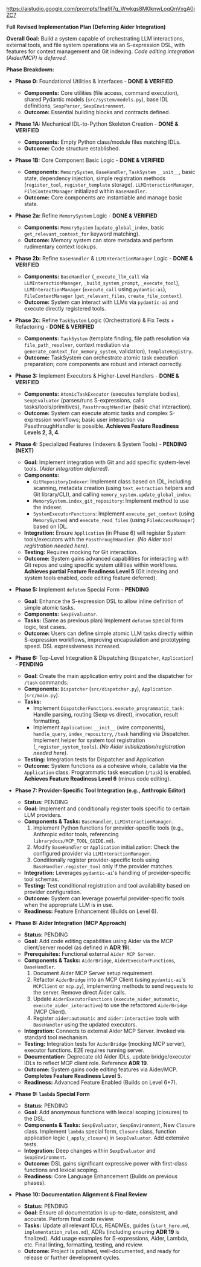 https://aistudio.google.com/prompts/1na9I7g_Wwkgs8M0knwLoqQnVxgA0jZC7 

**Full Revised Implementation Plan (Deferring Aider Integration)**

**Overall Goal:** Build a system capable of orchestrating LLM interactions, external tools, and file system operations via an S-expression DSL, with features for context management and Git indexing. *Code editing integration (Aider/MCP) is deferred.*

**Phase Breakdown:**

*   **Phase 0:** Foundational Utilities & Interfaces - **DONE & VERIFIED**
    *   **Components:** Core utilities (file access, command execution), shared Pydantic models (`src/system/models.py`), base IDL definitions, `SexpParser`, `SexpEnvironment`.
    *   **Outcome:** Essential building blocks and contracts defined.

*   **Phase 1A:** Mechanical IDL-to-Python Skeleton Creation - **DONE & VERIFIED**
    *   **Components:** Empty Python class/module files matching IDLs.
    *   **Outcome:** Code structure established.

*   **Phase 1B:** Core Component Basic Logic - **DONE & VERIFIED**
    *   **Components:** `MemorySystem`, `BaseHandler`, `TaskSystem` `__init__`, basic state, dependency injection, simple registration methods (`register_tool`, `register_template` storage). `LLMInteractionManager`, `FileContextManager` initialized within `BaseHandler`.
    *   **Outcome:** Core components are instantiable and manage basic state.

*   **Phase 2a:** Refine `MemorySystem` Logic - **DONE & VERIFIED**
    *   **Components:** `MemorySystem` (`update_global_index`, basic `get_relevant_context_for` keyword matching).
    *   **Outcome:** Memory system can store metadata and perform rudimentary context lookups.

*   **Phase 2b:** Refine `BaseHandler` & `LLMInteractionManager` Logic - **DONE & VERIFIED**
    *   **Components:** `BaseHandler` (`_execute_llm_call` via `LLMInteractionManager`, `_build_system_prompt`, `_execute_tool`), `LLMInteractionManager` (`execute_call` using `pydantic-ai`), `FileContextManager` (`get_relevant_files`, `create_file_context`).
    *   **Outcome:** System can interact with LLMs via `pydantic-ai` and execute directly registered tools.

*   **Phase 2c:** Refine `TaskSystem` Logic (Orchestration) & Fix Tests + Refactoring - **DONE & VERIFIED**
    *   **Components:** `TaskSystem` (template finding, file path resolution via `file_path_resolver`, context mediation via `generate_context_for_memory_system`, validation), `TemplateRegistry`.
    *   **Outcome:** TaskSystem can orchestrate atomic task execution preparation; core components are robust and interact correctly.

*   **Phase 3:** Implement Executors & Higher-Level Handlers - **DONE & VERIFIED**
    *   **Components:** `AtomicTaskExecutor` (executes template bodies), `SexpEvaluator` (parses/runs S-expressions, calls tasks/tools/primitives), `PassthroughHandler` (basic chat interaction).
    *   **Outcome:** System can execute atomic tasks and complex S-expression workflows; basic user interaction via PassthroughHandler is possible. **Achieves Feature Readiness Levels 2, 3, 4.**

*   **Phase 4:** Specialized Features (Indexers & System Tools) - **PENDING (NEXT)**
    *   **Goal:** Implement integration with Git and add specific system-level tools. *(Aider integration deferred)*.
    *   **Components:**
        *   `GitRepositoryIndexer`: Implement class based on IDL, including scanning, metadata creation (using `text_extraction` helpers and Git library/CLI), and calling `memory_system.update_global_index`.
        *   `MemorySystem.index_git_repository`: Implement method to use the indexer.
        *   `SystemExecutorFunctions`: Implement `execute_get_context` (using `MemorySystem`) and `execute_read_files` (using `FileAccessManager`) based on IDL.
    *   **Integration:** Ensure `Application` (in Phase 6) will register System tools/executors with the `PassthroughHandler`. *(No Aider tool registration needed here)*.
    *   **Testing:** Requires mocking for Git interaction.
    *   **Outcome:** System gains advanced capabilities for interacting with Git repos and using specific system utilities within workflows. **Achieves partial Feature Readiness Level 5** (Git indexing and system tools enabled, code editing feature deferred).

*   **Phase 5:** Implement `defatom` Special Form - **PENDING**
    *   **Goal:** Enhance the S-expression DSL to allow inline definition of simple atomic tasks.
    *   **Components:** `SexpEvaluator`.
    *   **Tasks:** (Same as previous plan) Implement `defatom` special form logic, test cases.
    *   **Outcome:** Users can define simple atomic LLM tasks directly within S-expression workflows, improving encapsulation and prototyping speed. DSL expressiveness increased.

*   **Phase 6:** Top-Level Integration & Dispatching (`Dispatcher`, `Application`) - **PENDING**
    *   **Goal:** Create the main application entry point and the dispatcher for `/task` commands.
    *   **Components:** `Dispatcher` (`src/dispatcher.py`), `Application` (`src/main.py`).
    *   **Tasks:**
        *   Implement `DispatcherFunctions.execute_programmatic_task`: Handle parsing, routing (Sexp vs direct), invocation, result formatting.
        *   Implement `Application`: `__init__` (wire components), `handle_query`, `index_repository`, `/task` handling via Dispatcher. Implement helper for system tool registration (`_register_system_tools`). *(No Aider initialization/registration needed here)*.
    *   **Testing:** Integration tests for Dispatcher and Application.
    *   **Outcome:** System functions as a cohesive whole, callable via the `Application` class. Programmatic task execution (`/task`) is enabled. **Achieves Feature Readiness Level 6** (minus code editing).

*   **Phase 7: Provider-Specific Tool Integration (e.g., Anthropic Editor)**
    *   **Status:** PENDING
    *   **Goal:** Implement and conditionally register tools specific to certain LLM providers.
    *   **Components & Tasks:** `BaseHandler`, `LLMInteractionManager`.
        1.  Implement Python functions for provider-specific tools (e.g., Anthropic editor tools, referencing `librarydocs/MCP_TOOL_GUIDE.md`).
        2.  Modify `BaseHandler` or `Application` initialization: Check the configured provider via `LLMInteractionManager`.
        3.  Conditionally register provider-specific tools using `BaseHandler.register_tool` only if the provider matches.
    *   **Integration:** Leverages `pydantic-ai`'s handling of provider-specific tool schemas.
    *   **Testing:** Test conditional registration and tool availability based on provider configuration.
    *   **Outcome:** System can leverage powerful provider-specific tools when the appropriate LLM is in use.
    *   **Readiness:** Feature Enhancement (Builds on Level 6).

*   **Phase 8: Aider Integration (MCP Approach)**
    *   **Status:** PENDING
    *   **Goal:** Add code editing capabilities using Aider via the MCP client/server model (as defined in **ADR 19**).
    *   **Prerequisites:** Functional external `Aider MCP Server`.
    *   **Components & Tasks:** `AiderBridge`, `AiderExecutorFunctions`, `BaseHandler`.
        1.  Document Aider MCP Server setup requirement.
        2.  Refactor `AiderBridge` into an MCP Client (using `pydantic-ai`'s `MCPClient` or `mcp.py`), implementing methods to send requests to the server. Remove direct Aider calls.
        3.  Update `AiderExecutorFunctions` (`execute_aider_automatic`, `execute_aider_interactive`) to use the refactored `AiderBridge` (MCP Client).
        4.  Register `aider:automatic` and `aider:interactive` tools with `BaseHandler` using the updated executors.
    *   **Integration:** Connects to external Aider MCP Server. Invoked via standard tool mechanism.
    *   **Testing:** Integration tests for `AiderBridge` (mocking MCP server), executor functions. E2E requires running server.
    *   **Documentation:** Deprecate old Aider IDLs, update bridge/executor IDLs to reflect MCP client role. Reference **ADR 19**.
    *   **Outcome:** System gains code editing features via Aider/MCP. **Completes Feature Readiness Level 5.**
    *   **Readiness:** Advanced Feature Enabled (Builds on Level 6+7).

*   **Phase 9: `lambda` Special Form**
    *   **Status:** PENDING
    *   **Goal:** Add anonymous functions with lexical scoping (closures) to the DSL.
    *   **Components & Tasks:** `SexpEvaluator`, `SexpEnvironment`, New `Closure` class. Implement `lambda` special form, `Closure` class, function application logic (`_apply_closure`) in `SexpEvaluator`. Add extensive tests.
    *   **Integration:** Deep changes within `SexpEvaluator` and `SexpEnvironment`.
    *   **Outcome:** DSL gains significant expressive power with first-class functions and lexical scoping.
    *   **Readiness:** Core Language Enhancement (Builds on previous phases).

*   **Phase 10: Documentation Alignment & Final Review**
    *   **Status:** PENDING
    *   **Goal:** Ensure all documentation is up-to-date, consistent, and accurate. Perform final code review.
    *   **Tasks:** Update all relevant IDLs, READMEs, guides (`start_here.md`, `implementation_rules.md`), ADRs (including ensuring **ADR 19** is finalized). Add usage examples for S-expressions, Aider, Lambda, etc. Final linting, formatting, testing, and review.
    *   **Outcome:** Project is polished, well-documented, and ready for release or further development cycles.


